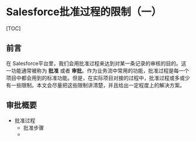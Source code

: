 # Salesforce批准过程的限制（一）

[TOC]

## 前言

在 Salesforce平台里，我们会用批准过程来达到对某一条记录的审核的目的。这一功能通常被称为 **批准** 或者 **审批**。作为业务流中常用的功能，批准过程是每一个项目中都会用到的标准功能。但是，在实际项目对接的过程中，批准过程或多或少有一些限制。本文会尽量把这些限制讲清楚，并且给出一定程度上的解决方案。

## 审批概要

- 批准过程
  - 批准步骤
  - 

